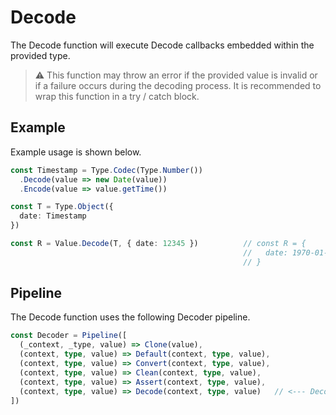# Decode

The Decode function will execute Decode callbacks embedded within the provided type. 

> ⚠️ This function may throw an error if the provided value is invalid or if a failure occurs during the decoding process. It is recommended to wrap this function in a try / catch block.

## Example

Example usage is shown below.

```typescript
const Timestamp = Type.Codec(Type.Number())
  .Decode(value => new Date(value))                 
  .Encode(value => value.getTime())

const T = Type.Object({
  date: Timestamp
})

const R = Value.Decode(T, { date: 12345 })          // const R = {
                                                    //   date: 1970-01-01T00:00:12.345Z
                                                    // }
```

## Pipeline

The Decode function uses the following Decoder pipeline.

```typescript
const Decoder = Pipeline([
  (_context, _type, value) => Clone(value),
  (context, type, value) => Default(context, type, value),
  (context, type, value) => Convert(context, type, value),
  (context, type, value) => Clean(context, type, value),
  (context, type, value) => Assert(context, type, value),
  (context, type, value) => Decode(context, type, value)   // <--- Decode Last
])
```